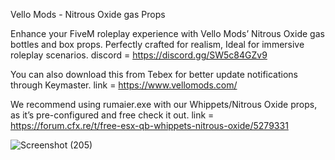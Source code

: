 Vello Mods - Nitrous Oxide gas Props

Enhance your FiveM roleplay experience with Vello Mods’ Nitrous Oxide gas bottles and box props. 
Perfectly crafted for realism, Ideal for immersive roleplay scenarios.
discord = https://discord.gg/SW5c84GZv9

You can also download this from Tebex for better update notifications through Keymaster. 
link = https://www.vellomods.com/

We recommend using rumaier.exe with our Whippets/Nitrous Oxide props, as it’s pre-configured and free check it out.
link = https://forum.cfx.re/t/free-esx-qb-whippets-nitrous-oxide/5279331

![Screenshot (205)](https://github.com/user-attachments/assets/423538b3-0442-4150-aabe-7f0e0c0caede)
